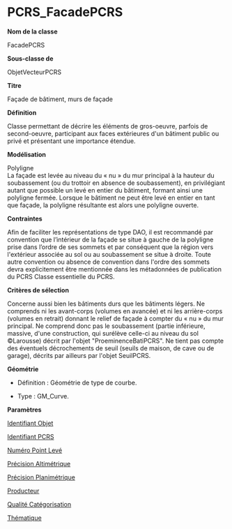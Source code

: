 # PCRS_FacadePCRS #



**Nom de la classe**

FacadePCRS

**Sous-classe de**

ObjetVecteurPCRS

**Titre**

Façade de bâtiment, murs de façade

**Définition**

Classe permettant de décrire les éléments de gros-oeuvre, parfois de second-oeuvre, participant aux faces extérieures d'un bâtiment public ou privé et présentant une importance étendue.

**Modélisation**

Polyligne <br>
La façade est levée au niveau du « nu » du mur principal à la hauteur du soubassement (ou du trottoir en absence de soubassement), en privilégiant autant que possible un levé en entier du bâtiment, formant ainsi une polyligne fermée. Lorsque le bâtiment ne peut être levé en entier en tant que façade, la polyligne résultante est alors une polyligne ouverte.

**Contraintes**

Afin de faciliter les représentations de type DAO, il est recommandé par convention que l’intérieur de la façade se situe à gauche de la polyligne prise dans l’ordre de ses sommets et par conséquent que la région vers l'extérieur associée au sol ou au soubassement se situe à droite.
Toute autre convention ou absence de convention dans l'ordre des sommets devra explicitement être mentionnée dans les métadonnées de publication du PCRS Classe essentielle du PCRS.

 **Critères de sélection**

Concerne aussi bien les bâtiments durs que les bâtiments légers. Ne comprends ni les avant-corps (volumes en avancée) et ni les arrière-corps (volumes en retrait) donnant le relief de façade à compter du « nu » du mur principal.
Ne comprend donc pas le soubassement (partie inférieure, massive, d'une construction, qui surélève celle-ci au niveau du sol ©Larousse) décrit par l'objet "ProeminenceBatiPCRS".
Ne tient pas compte des éventuels décrochements de seuil (seuils de maison, de cave ou de garage), décrits par ailleurs par l'objet SeuilPCRS.

**Géométrie**

- Définition : Géométrie de type de courbe.

- Type : GM_Curve.

**Paramètres**

[Identifiant Objet](http://doc-pcrs.readthedocs.io/fr/latest/Projet_FME/PCRS_Parametres.html#identifiant-objet)

[Identifiant PCRS](http://doc-pcrs.readthedocs.io/fr/latest/Projet_FME/PCRS_Parametres.html#identifiant-pcrs)

[Numéro Point Levé](http://doc-pcrs.readthedocs.io/fr/latest/Projet_FME/PCRS_Parametres.html#numero-point-leve)

[Précision Altimétrique](http://doc-pcrs.readthedocs.io/fr/latest/Projet_FME/PCRS_Parametres.html#precision-altimetrique)

[Précision Planimétrique](http://doc-pcrs.readthedocs.io/fr/latest/Projet_FME/PCRS_Parametres.html#precision-planimetrique)

[Producteur](http://doc-pcrs.readthedocs.io/fr/latest/Projet_FME/PCRS_Parametres.html#producteur)

[Qualité Catégorisation](http://doc-pcrs.readthedocs.io/fr/latest/Projet_FME/PCRS_Parametres.html#qualite-categorisation)

[Thématique](http://doc-pcrs.readthedocs.io/fr/latest/Projet_FME/PCRS_Parametres.html#thematique)
